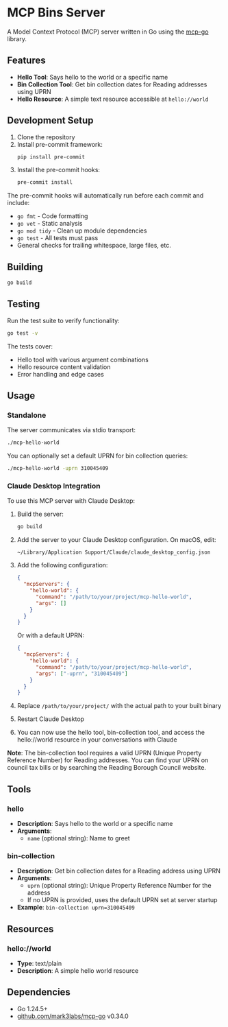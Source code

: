 # MCP Bins Server

A Model Context Protocol (MCP) server written in Go using the [mcp-go](https://github.com/mark3labs/mcp-go) library.

## Features

- **Hello Tool**: Says hello to the world or a specific name
- **Bin Collection Tool**: Get bin collection dates for Reading addresses using UPRN
- **Hello Resource**: A simple text resource accessible at `hello://world`

## Development Setup

1. Clone the repository
2. Install pre-commit framework:
   ```bash
   pip install pre-commit
   ```
3. Install the pre-commit hooks:
   ```bash
   pre-commit install
   ```

The pre-commit hooks will automatically run before each commit and include:
- `go fmt` - Code formatting
- `go vet` - Static analysis
- `go mod tidy` - Clean up module dependencies
- `go test` - All tests must pass
- General checks for trailing whitespace, large files, etc.

## Building

```bash
go build
```

## Testing

Run the test suite to verify functionality:

```bash
go test -v
```

The tests cover:
- Hello tool with various argument combinations
- Hello resource content validation
- Error handling and edge cases

## Usage

### Standalone
The server communicates via stdio transport:

```bash
./mcp-hello-world
```

You can optionally set a default UPRN for bin collection queries:

```bash
./mcp-hello-world -uprn 310045409
```

### Claude Desktop Integration

To use this MCP server with Claude Desktop:

1. Build the server:
   ```bash
   go build
   ```

2. Add the server to your Claude Desktop configuration. On macOS, edit:
   ```
   ~/Library/Application Support/Claude/claude_desktop_config.json
   ```

3. Add the following configuration:
   ```json
   {
     "mcpServers": {
       "hello-world": {
         "command": "/path/to/your/project/mcp-hello-world",
         "args": []
       }
     }
   }
   ```

   Or with a default UPRN:
   ```json
   {
     "mcpServers": {
       "hello-world": {
         "command": "/path/to/your/project/mcp-hello-world",
         "args": ["-uprn", "310045409"]
       }
     }
   }
   ```

4. Replace `/path/to/your/project/` with the actual path to your built binary

5. Restart Claude Desktop

6. You can now use the hello tool, bin-collection tool, and access the hello://world resource in your conversations with Claude

**Note**: The bin-collection tool requires a valid UPRN (Unique Property Reference Number) for Reading addresses. You can find your UPRN on council tax bills or by searching the Reading Borough Council website.

## Tools

### hello
- **Description**: Says hello to the world or a specific name
- **Arguments**:
  - `name` (optional string): Name to greet

### bin-collection
- **Description**: Get bin collection dates for a Reading address using UPRN
- **Arguments**:
  - `uprn` (optional string): Unique Property Reference Number for the address
  - If no UPRN is provided, uses the default UPRN set at server startup
- **Example**: `bin-collection uprn=310045409`

## Resources

### hello://world
- **Type**: text/plain
- **Description**: A simple hello world resource

## Dependencies

- Go 1.24.5+
- [github.com/mark3labs/mcp-go](https://github.com/mark3labs/mcp-go) v0.34.0
